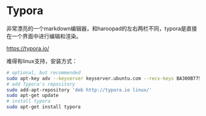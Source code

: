# Typora

非常漂亮的一个markdown编辑器，和haroopad的左右两栏不同，typora是直接在一个界面中进行编辑和渲染。

https://typora.io/

难得有linux支持，安装方式：

```bash
# optional, but recommended
sudo apt-key adv --keyserver keyserver.ubuntu.com --recv-keys BA300B7755AFCFAE
# add Typora's repository
sudo add-apt-repository 'deb http://typora.io linux/'
sudo apt-get update
# install typora
sudo apt-get install typora
```
